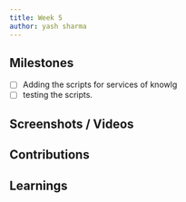 ```yaml
---
title: Week 5
author: yash sharma
---
```


## Milestones

- [ ] Adding the scripts for services of knowlg
- [ ] testing the scripts.

## Screenshots / Videos 

## Contributions

## Learnings